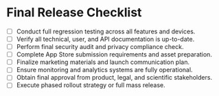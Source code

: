# Final Release Checklist

- [ ] Conduct full regression testing across all features and devices.
- [ ] Verify all technical, user, and API documentation is up-to-date.
- [ ] Perform final security audit and privacy compliance check.
- [ ] Complete App Store submission requirements and asset preparation.
- [ ] Finalize marketing materials and launch communication plan.
- [ ] Ensure monitoring and analytics systems are fully operational.
- [ ] Obtain final approval from product, legal, and scientific stakeholders.
- [ ] Execute phased rollout strategy or full mass release. 